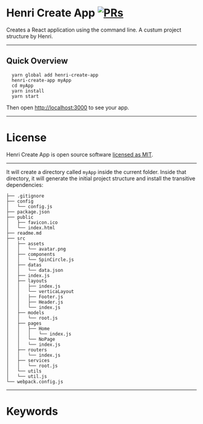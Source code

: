 # Henri Create App [![PRs](https://img.shields.io/badge/PRs-welcome-green.svg)](https://github.com/Henri-Zhang/henri-create-app/pulls)

Creates a React application using the command line. A custum project structure by Henri.

---

## Quick Overview

```
  yarn global add henri-create-app
  henri-create-app myApp
  cd myApp
  yarn install
  yarn start
```

Then open [http://localhost:3000](http://localhost:3000) to see your app.

---

# License

Henri Create App is open source software [licensed as MIT](https://github.com/Henri-Zhang/henri-create-app/blob/master/LICENSE).

---

It will create a directory called `myApp` inside the current folder.
Inside that directory, it will generate the initial project structure and install the transitive dependencies:

```
├── .gitignore
├── config
│   └── config.js
├── package.json
├── public
│   ├── favicon.ico
│   └── index.html
├── readme.md
├── src
│   ├── assets
│   │   └── avatar.png
│   ├── components
│   │   └── SpinCircle.js
│   ├── datas
│   │   └── data.json
│   ├── index.js
│   ├── layouts
│   │   ├── index.js
│   │   └── verticaLayout
│   │   ├── Footer.js
│   │   ├── Header.js
│   │   └── index.js
│   ├── models
│   │   └── root.js
│   ├── pages
│   │   ├── Home
│   │   │   └── index.js
│   │   └── NoPage
│   │   └── index.js
│   ├── routers
│   │   └── index.js
│   ├── services
│   │   └── root.js
│   └── utils
│   └── util.js
└── webpack.config.js
```

---

# Keywords
